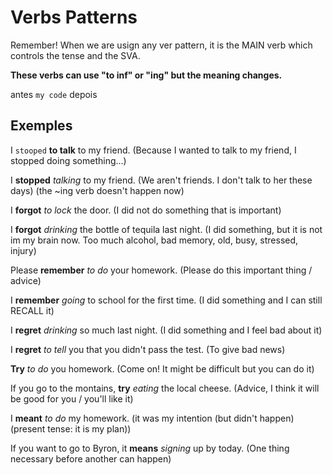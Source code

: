 # Verbs Patterns #
Remember! When we are usign any ver pattern, it is the MAIN verb which controls the tense and the SVA.

**These verbs can use "to inf" or "ing" but the meaning changes.**

antes `my code` depois

## Exemples ##
I `stooped` **to talk** to my friend.
(Because I wanted to talk to my friend, I stopped doing something...)

I **stopped** _talking_ to my friend. 
(We aren't friends. I don't talk to her these days) (the ~ing verb doesn't happen now)


I **forgot** _to lock_ the door.
(I did not do something that is important)

I **forgot** _drinking_ the bottle of tequila last night.
(I did something, but it is not im my brain now. Too much alcohol, bad memory, old, busy, stressed, injury)


Please **remember** _to do_ your homework.
(Please do this important thing / advice)

I **remember** _going_ to school for the first time.
(I did something and I can still RECALL it)


I **regret** _drinking_ so much last night.
(I did something and I feel bad about it)

I **regret** _to tell_ you that you didn't pass the test.
(To give bad news)


**Try** _to do_ you homework.
(Come on! It might be difficult but you can do it)

If you go to the montains, **try** _eating_ the local cheese.
(Advice, I think it will be good for you / you'll like it)


I **meant** _to do_ my homework.
(it was my intention (but didn't happen) (present tense: it is my plan))

If you want to go to Byron, it **means** _signing_ up by today.
(One thing necessary before another can happen)
